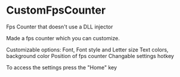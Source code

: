 # CustomFpsCounter
Fps Counter that doesn't use a DLL injector

Made a fps counter which you can customize.

Customizable options:
Font, Font style and Letter size
Text colors, background color
Position of fps counter
Changable settings hotkey

To access the settings press the "Home" key
